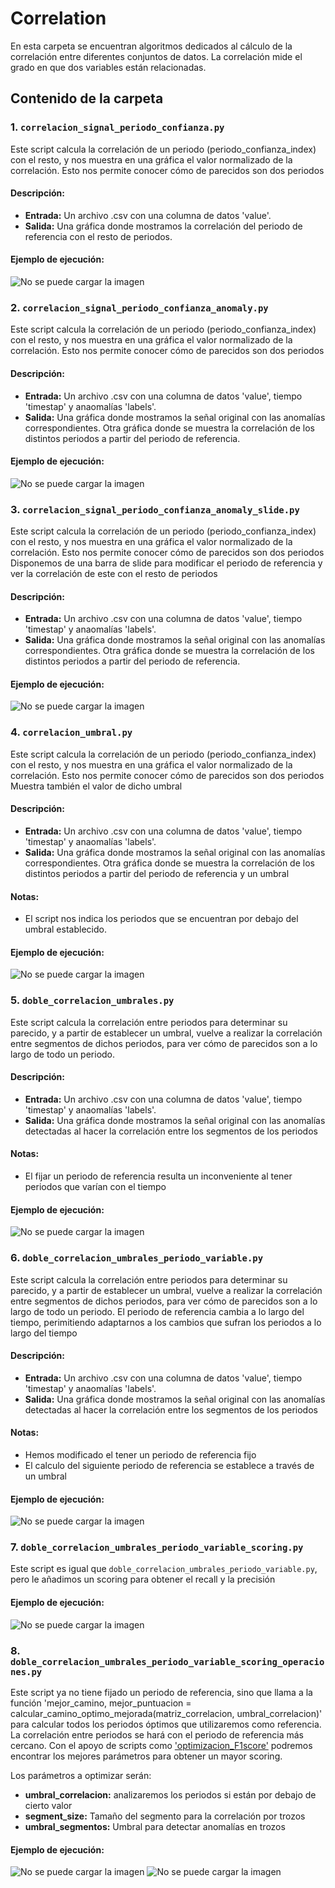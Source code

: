 # Correlation

En esta carpeta se encuentran algoritmos dedicados al cálculo de la correlación entre diferentes conjuntos de datos. La correlación mide el grado en que dos variables están relacionadas.

## Contenido de la carpeta

### 1. `correlacion_signal_periodo_confianza.py`

Este script calcula la correlación de un periodo (periodo_confianza_index) con el resto, y nos muestra en una gráfica el valor normalizado de la correlación.
Esto nos permite conocer cómo de parecidos son dos periodos

#### Descripción:
- **Entrada:** Un archivo .csv con una columna de datos 'value'.
- **Salida:** Una gráfica donde mostramos la correlación del periodo de referencia con el resto de periodos.

#### Ejemplo de ejecución:
![No se puede cargar la imagen](https://github.com/paeitnow/AnomalyDetection/blob/main/algorithms_axel/correlation/image_correlaci%C3%B3n_signal_periodo_confianza.png)

### 2. `correlacion_signal_periodo_confianza_anomaly.py`

Este script calcula la correlación de un periodo (periodo_confianza_index) con el resto, y nos muestra en una gráfica el valor normalizado de la correlación.
Esto nos permite conocer cómo de parecidos son dos periodos

#### Descripción:
- **Entrada:** Un archivo .csv con una columna de datos 'value', tiempo 'timestap' y anaomalías 'labels'.
- **Salida:** Una gráfica donde mostramos la señal original con las anomalías correspondientes. Otra gráfica donde se muestra la correlación de los distintos periodos a partir del periodo de referencia.
  
#### Ejemplo de ejecución:
![No se puede cargar la imagen](https://github.com/paeitnow/AnomalyDetection/blob/main/algorithms_axel/correlation/image_correlaci%C3%B3n_signal_periodo_confianza_anomaly.png)

### 3. `correlacion_signal_periodo_confianza_anomaly_slide.py`

Este script calcula la correlación de un periodo (periodo_confianza_index) con el resto, y nos muestra en una gráfica el valor normalizado de la correlación.
Esto nos permite conocer cómo de parecidos son dos periodos
Disponemos de una barra de slide para modificar el periodo de referencia y ver la correlación de este con el resto de periodos

#### Descripción:
- **Entrada:** Un archivo .csv con una columna de datos 'value', tiempo 'timestap' y anaomalías 'labels'.
- **Salida:** Una gráfica donde mostramos la señal original con las anomalías correspondientes. Otra gráfica donde se muestra la correlación de los distintos periodos a partir del periodo de referencia.
  
#### Ejemplo de ejecución:
![No se puede cargar la imagen](https://github.com/paeitnow/AnomalyDetection/blob/main/algorithms_axel/correlation/image_correlaci%C3%B3n_signal_periodo_confianza_anomaly_slide.png)

### 4. `correlacion_umbral.py`

Este script calcula la correlación de un periodo (periodo_confianza_index) con el resto, y nos muestra en una gráfica el valor normalizado de la correlación.
Esto nos permite conocer cómo de parecidos son dos periodos
Muestra también el valor de dicho umbral

#### Descripción:
- **Entrada:** Un archivo .csv con una columna de datos 'value', tiempo 'timestap' y anaomalías 'labels'.
- **Salida:** Una gráfica donde mostramos la señal original con las anomalías correspondientes. Otra gráfica donde se muestra la correlación de los distintos periodos a partir del periodo de referencia y un umbral

#### Notas:
- El script nos indica los periodos que se encuentran por debajo del umbral establecido.
  
#### Ejemplo de ejecución:
![No se puede cargar la imagen](https://github.com/paeitnow/AnomalyDetection/blob/main/algorithms_axel/correlation/image_correlaci%C3%B3n_umbral.png)

### 5. `doble_correlacion_umbrales.py`

Este script calcula la correlación entre periodos para determinar su parecido, y a partir de establecer un umbral, vuelve a realizar la correlación entre segmentos de dichos periodos, para ver cómo de parecidos son a lo largo de todo un periodo. 

#### Descripción:
- **Entrada:** Un archivo .csv con una columna de datos 'value', tiempo 'timestap' y anaomalías 'labels'.
- **Salida:** Una gráfica donde mostramos la señal original con las anomalías detectadas al hacer la correlación entre los segmentos de los periodos

#### Notas:
- El fijar un periodo de referencia resulta un inconveniente al tener periodos que varían con el tiempo
  
#### Ejemplo de ejecución:
![No se puede cargar la imagen](https://github.com/paeitnow/AnomalyDetection/blob/main/algorithms_axel/correlation/image_doble_correlacion_umbrales.png)

### 6. `doble_correlacion_umbrales_periodo_variable.py`

Este script calcula la correlación entre periodos para determinar su parecido, y a partir de establecer un umbral, vuelve a realizar la correlación entre segmentos de dichos periodos, para ver cómo de parecidos son a lo largo de todo un periodo. 
El periodo de referencia cambia a lo largo del tiempo, perimitiendo adaptarnos a los cambios que sufran los periodos a lo largo del tiempo

#### Descripción:
- **Entrada:** Un archivo .csv con una columna de datos 'value', tiempo 'timestap' y anaomalías 'labels'.
- **Salida:** Una gráfica donde mostramos la señal original con las anomalías detectadas al hacer la correlación entre los segmentos de los periodos

#### Notas:
- Hemos modificado el tener un periodo de referencia fijo
- El calculo del siguiente periodo de referencia se establece a través de un umbral
  
#### Ejemplo de ejecución:
![No se puede cargar la imagen](https://github.com/paeitnow/AnomalyDetection/blob/main/algorithms_axel/correlation/image_doble_correlacion_umbrales_periodo_variable.png)

### 7. `doble_correlacion_umbrales_periodo_variable_scoring.py`

Este script es igual que `doble_correlacion_umbrales_periodo_variable.py`, pero le añadimos un scoring para obtener el recall y la precisión

#### Ejemplo de ejecución:
![No se puede cargar la imagen](https://github.com/paeitnow/AnomalyDetection/blob/main/algorithms_axel/correlation/image_doble_correlacion_umbrales_periodo_variable_scoring.png)

### 8. `doble_correlacion_umbrales_periodo_variable_scoring_operaciones.py`

Este script ya no tiene fijado un periodo de referencia, sino que llama a la función 'mejor_camino, mejor_puntuacion = calcular_camino_optimo_mejorada(matriz_correlacion, umbral_correlacion)' para calcular todos los periodos óptimos que utilizaremos como referencia.
La correlación entre periodos se hará con el periodo de referencia más cercano. 
Con el apoyo de scripts como ['optimizacion_F1score'](https://github.com/paeitnow/AnomalyDetection/blob/main/algorithms_axel/optimization/optimizacion_F1score.py) podremos encontrar los mejores parámetros para obtener un mayor scoring.

Los parámetros a optimizar serán:
- **umbral_correlacion:** analizaremos los periodos si están por debajo de cierto valor
- **segment_size:** Tamaño del segmento para la correlación por trozos
- **umbral_segmentos:** Umbral para detectar anomalías en trozos  

#### Ejemplo de ejecución:
![No se puede cargar la imagen](https://github.com/paeitnow/AnomalyDetection/blob/main/algorithms_axel/correlation/image_doble_correlacion_umbrales_periodo_variable_scoring_operaciones.png)
![No se puede cargar la imagen](https://github.com/paeitnow/AnomalyDetection/blob/main/algorithms_axel/correlation/image_doble_correlacion_umbrales_periodo_variable_scoring_operaciones_2.png)

